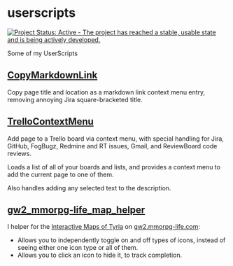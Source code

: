 # userscripts

[![Project Status: Active - The project has reached a stable, usable state and is being actively developed.](http://www.repostatus.org/badges/0.1.0/active.svg)](http://www.repostatus.org/#active)

Some of my UserScripts

## [CopyMarkdownLink](https://raw.githubusercontent.com/jantman/userscripts/master/CopyMarkdownLink.user.js)

Copy page title and location as a markdown link context menu entry, removing annoying Jira square-bracketed title.

## [TrelloContextMenu](https://raw.githubusercontent.com/jantman/userscripts/master/TrelloContextMenu.user.js)

Add page to a Trello board via context menu, with special handling for Jira, GitHub, FogBugz, Redmine and RT issues, Gmail, and ReviewBoard code reviews.

Loads a list of all of your boards and lists, and provides a context menu to add the current page to one of them.

Also handles adding any selected text to the description.

## [gw2_mmorpg-life_map_helper](https://raw.githubusercontent.com/jantman/userscripts/master/gw2_mmorpg-life_map_helper.user.js)

I helper for the [Interactive Maps of Tyria](http://gw2.mmorpg-life.com/interactive-maps/) on [gw2.mmorpg-life.com](http://gw2.mmorpg-life.com/):

* Allows you to independently toggle on and off types of icons, instead of seeing either one icon type or all of them.
* Allows you to click an icon to hide it, to track completion.

